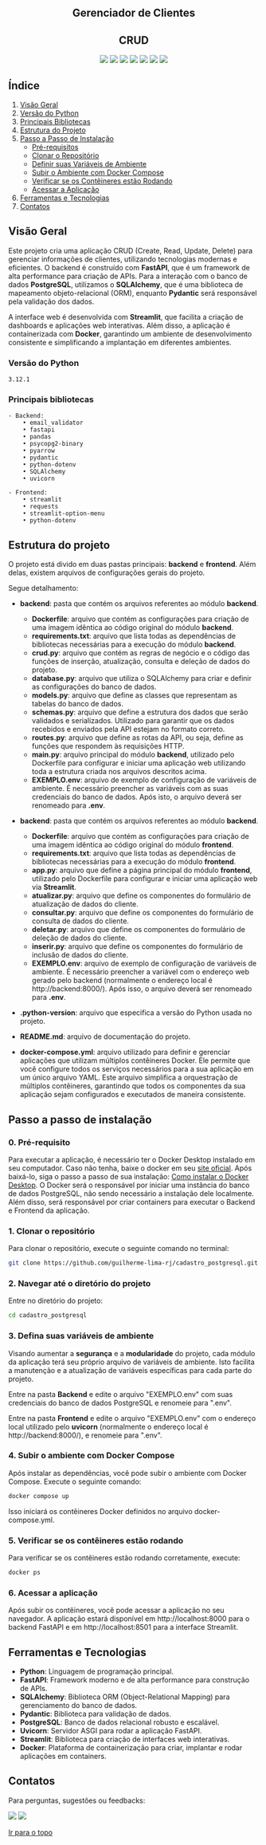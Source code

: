 <div align="center">
  
  <h2><b>Gerenciador de Clientes</b></h2>
  <h2>CRUD</h2>
</div>
<div align="center">
    <a href="https://www.python.org/" target="_blank"><img src="https://img.shields.io/badge/Python-14354C?style=for-the-badge&logo=python&logoColor=white" target="_blank"></a>
    <a href="https://www.postgresql.org/docs/" target="_blank"><img src="https://img.shields.io/badge/postgres-%23316192.svg?style=for-the-badge&logo=postgresql&logoColor=white" target="_blank"></a>
    <a href="https://fastapi.tiangolo.com/" target="_blank"><img src="https://img.shields.io/badge/FastAPI-005571?style=for-the-badge&logo=fastapi" target="_blank"></a>
    <a href="https://streamlit.io/" target="_blank"><img src="https://img.shields.io/badge/Streamlit-FF4B4B?style=for-the-badge&logo=streamlit&logoColor=white" target="_blank"></a>
    <a href="https://www.sqlalchemy.org/" target="_blank"><img src="https://img.shields.io/badge/SQLAlchemy-323232?style=for-the-badge&logo=sqlalchemy&logoColor=white" target="_blank"></a>
    <a href="https://pydantic-docs.helpmanual.io/" target="_blank"><img src="https://img.shields.io/badge/Pydantic-3776AB?style=for-the-badge&logo=pydantic&logoColor=white" target="_blank"></a>
    <a href="https://docs.docker.com/" target="_blank"><img src="https://img.shields.io/badge/docker-%230db7ed.svg?style=for-the-badge&logo=docker&logoColor=white" target="_blank"></a>
</div>

## Índice

1. [Visão Geral](#visão-geral)
2. [Versão do Python](#versão-do-python)
3. [Principais Bibliotecas](#principais-bibliotecas)
4. [Estrutura do Projeto](#estrutura-do-projeto)
5. [Passo a Passo de Instalação](#passo-a-passo-de-instalação)
   - [Pré-requisitos](#0-pré-requisito)
   - [Clonar o Repositório](#1-clonar-o-repositório)
   - [Definir suas Variáveis de Ambiente](#3-defina-suas-variáveis-de-ambiente)
   - [Subir o Ambiente com Docker Compose](#4-subir-o-ambiente-com-docker-compose)
   - [Verificar se os Contêineres estão Rodando](#5-verificar-se-os-contêineres-estão-rodando)
   - [Acessar a Aplicação](#6-acessar-a-aplicação)
6. [Ferramentas e Tecnologias](#ferramentas-e-tecnologias)
7. [Contatos](#contatos)


## Visão Geral

Este projeto cria uma aplicação CRUD (Create, Read, Update, Delete) para gerenciar informações de clientes, utilizando tecnologias modernas e eficientes. O backend é construído com **FastAPI**, que é um framework de alta performance para criação de APIs. Para a interação com o banco de dados **PostgreSQL**, utilizamos o **SQLAlchemy**, que é uma biblioteca de mapeamento objeto-relacional (ORM), enquanto **Pydantic** será responsável pela validação dos dados.

A interface web é desenvolvida com **Streamlit**, que facilita a criação de dashboards e aplicações web interativas. Além disso, a aplicação é containerizada com **Docker**, garantindo um ambiente de desenvolvimento consistente e simplificando a implantação em diferentes ambientes.

### Versão do Python
    3.12.1

### Principais bibliotecas
    - Backend:
        • email_validator
        • fastapi
        • pandas
        • psycopg2-binary
        • pyarrow
        • pydantic
        • python-dotenv
        • SQLAlchemy
        • uvicorn

    - Frontend: 
        • streamlit
        • requests
        • streamlit-option-menu
        • python-dotenv

## Estrutura do projeto
O projeto está divido em duas pastas principais: **backend** e **frontend**. Além delas, existem arquivos de configurações gerais do projeto.

Segue detalhamento:  

- **backend**: pasta que contém os arquivos referentes ao módulo **backend**.
  - **Dockerfile**: arquivo que contém as  configurações para criação de uma imagem idêntica ao código original do módulo **backend**.
  - **requirements.txt**: arquivo que lista todas as dependências de bibliotecas necessárias para a execução do módulo **backend**.
  - **crud.py**: arquivo que contém as regras de negócio e o código das funções de inserção, atualização, consulta e deleção de dados do projeto.
  - **database.py**: arquivo que utiliza o SQLAlchemy para criar e definir as configurações do banco de dados.
  - **models.py**: arquivo que define as classes que representam as tabelas do banco de dados.
  - **schemas.py**:  arquivo que define a estrutura dos dados que serão validados e serializados. Utilizado para garantir que os dados recebidos e enviados pela API estejam no formato correto.
  - **routes.py**: arquivo que define as rotas da API, ou seja, define as funções que respondem às requisições HTTP.
  - **main.py**: arquivo principal do módulo **backend**, utilizado pelo Dockerfile para configurar e iniciar uma aplicação web utilizando toda a estrutura criada nos arquivos descritos acima.
  - **EXEMPLO.env**: arquivo de exemplo de configuração de variáveis de ambiente. É necessário preencher as variáveis com as suas credenciais do banco de dados. Após isto, o arquivo deverá ser renomeado para **.env**.

- **backend**: pasta que contém os arquivos referentes ao módulo **backend**.
  - **Dockerfile**: arquivo que contém as  configurações para criação de uma imagem idêntica ao código original do módulo **frontend**.
  - **requirements.txt**: arquivo que lista todas as dependências de bibliotecas necessárias para a execução do módulo **frontend**.
  - **app.py**: arquivo que define a página principal do módulo **frontend**, utilizado pelo Dockerfile para configurar e iniciar uma aplicação web via **Streamlit**.
  - **atualizar.py**: arquivo que define os componentes do formulário de atualização de dados do cliente.
  - **consultar.py**: arquivo que define os componentes do formulário de consulta de dados do cliente.
  - **deletar.py**: arquivo que define os componentes do formulário de deleção de dados do cliente.
  - **inserir.py**: arquivo que define os componentes do formulário de inclusão de dados do cliente.
  - **EXEMPLO.env**: arquivo de exemplo de configuração de variáveis de ambiente. É necessário preencher a variável com o endereço web gerado pelo backend (normalmente o endereço local é http://backend:8000/). Após isso, o arquivo deverá ser renomeado para **.env**.

- **.python-version**: arquivo que especifica a versão do Python usada no projeto.
- **README.md**: arquivo de documentação do projeto.
- **docker-compose.yml**: arquivo utilizado para definir e gerenciar aplicações que utilizam múltiplos contêineres Docker. Ele permite que você configure todos os serviços necessários para a sua aplicação em um único arquivo YAML. Este arquivo simplifica a orquestração de múltiplos contêineres, garantindo que todos os componentes da sua aplicação sejam configurados e executados de maneira consistente.

## Passo a passo de instalação

### 0. Pré-requisito

Para executar a aplicação, é necessário ter o Docker Desktop instalado em seu computador.
Caso não tenha, baixe o docker em seu [site oficial](https://www.docker.com/). Após baixá-lo, siga o passo a passo de sua instalação: [Como instalar o Docker Desktop](https://docs.docker.com/desktop/).
O Docker será o responsável por iniciar uma instância do banco de dados PostgreSQL, não sendo necessário a instalação dele localmente. Além disso, será responsável por criar containers para executar o Backend e Frontend da aplicação.

### 1. Clonar o repositório

Para clonar o repositório, execute o seguinte comando no terminal:

```bash
git clone https://github.com/guilherme-lima-rj/cadastro_postgresql.git
```
### 2. Navegar até o diretório do projeto

Entre no diretório do projeto:

```bash
cd cadastro_postgresql
```
### 3. Defina suas variáveis de ambiente

Visando aumentar a **segurança** e a **modularidade** do projeto, cada módulo da aplicação terá seu próprio arquivo de variáveis de ambiente. Isto facilita a manutenção e a atualização de variáveis específicas para cada parte do projeto.

Entre na pasta **Backend** e edite o arquivo "EXEMPLO.env" com suas credenciais do banco de dados PostgreSQL e renomeie para ".env".

Entre na pasta **Frontend** e edite o arquivo "EXEMPLO.env" com o endereço local utilizado pelo **uvicorn** (normalmente o endereço local é http://backend:8000/), e renomeie para ".env".

### 4. Subir o ambiente com Docker Compose

Após instalar as dependências, você pode subir o ambiente com Docker Compose. Execute o seguinte comando:

```bash
docker compose up
```
Isso iniciará os contêineres Docker definidos no arquivo docker-compose.yml.

### 5. Verificar se os contêineres estão rodando
Para verificar se os contêineres estão rodando corretamente, execute:

```bash
docker ps
```

### 6. Acessar a aplicação
Após subir os contêineres, você pode acessar a aplicação no seu navegador. A aplicação estará disponível em http://localhost:8000 para o backend FastAPI e em http://localhost:8501 para a interface Streamlit.

## Ferramentas e Tecnologias

- **Python**: Linguagem de programação principal.
- **FastAPI**: Framework moderno e de alta performance para construção de APIs.
- **SQLAlchemy**: Biblioteca ORM (Object-Relational Mapping) para gerenciamento do banco de dados.
- **Pydantic**: Biblioteca para validação de dados.
- **PostgreSQL**: Banco de dados relacional robusto e escalável.
- **Uvicorn**: Servidor ASGI para rodar a aplicação FastAPI.
- **Streamlit**: Biblioteca para criação de interfaces web interativas.
- **Docker**: Plataforma de containerização para criar, implantar e rodar aplicações em containers.

## Contatos

Para perguntas, sugestões ou feedbacks:

<div>
    <a href="HTTPS://www.linkedin.com/in/guilherme-limas-rj" target="_blank"><img src="https://img.shields.io/badge/-LinkedIn-%230077B5?style=for-the-badge&logo=linkedin&logoColor=white" target="_blank"></a> 
    <a href="mailto:guilherme.lima@ymail.com"><img src="https://img.shields.io/badge/-Yahoo%20Mail!-%237E1FFF?style=for-the-badge&logo=yahoo&logoColor=white" target="_blank"></a>
</div> 

[Ir para o topo](#índice)